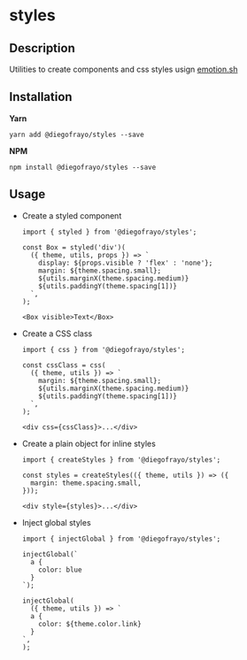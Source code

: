 # styles

## Description

Utilities to create components and css styles usign [emotion.sh](https://emotion.sh)


## Installation

**Yarn**
```
yarn add @diegofrayo/styles --save
```

**NPM**
```
npm install @diegofrayo/styles --save
```


## Usage

- Create a styled component
  ```
  import { styled } from '@diegofrayo/styles';

  const Box = styled('div')(
    ({ theme, utils, props }) => `
      display: ${props.visible ? 'flex' : 'none'};
      margin: ${theme.spacing.small};
      ${utils.marginX(theme.spacing.medium)}
      ${utils.paddingY(theme.spacing[1])}
    `,
  );

  <Box visible>Text</Box>
  ```

- Create a CSS class
  ```
  import { css } from '@diegofrayo/styles';

  const cssClass = css(
    ({ theme, utils }) => `
      margin: ${theme.spacing.small};
      ${utils.marginX(theme.spacing.medium)}
      ${utils.paddingY(theme.spacing[1])}
    `,
  );

  <div css={cssClass}>...</div>
  ```

- Create a plain object for inline styles
  ```
  import { createStyles } from '@diegofrayo/styles';

  const styles = createStyles(({ theme, utils }) => ({
    margin: theme.spacing.small,
  }));

  <div style={styles}>...</div>
  ```

- Inject global styles
  ```
  import { injectGlobal } from '@diegofrayo/styles';

  injectGlobal(`
    a {
      color: blue
    }
  `);

  injectGlobal(
    ({ theme, utils }) => `
    a {
      color: ${theme.color.link}
    }
  `,
  );
  ```
